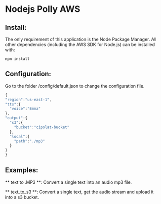 # Nodejs Polly AWS

## Install:

The only requirement of this application is the Node Package Manager. All other
dependencies (including the AWS SDK for Node.js) can be installed with:

    npm install
    
## Configuration:

Go to the folder /config/default.json to change the configuration file.

  ```js
{
  "region":"us-east-1",
  "tts":{
    "voice":"Emma"
  },
  "output":{
    "s3":{
      "bucket":"cipolat-bucket" 
    },
    "local":{
      "path":"./mp3"
    }
  }
}
  ```   

## Examples:

** text to .MP3 **: Convert a single text into an audio mp3 file.

** text_to_s3 **: Convert a single text, get the audio stream and upload it into a s3 bucket.
